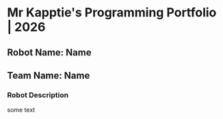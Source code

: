 # Mr Kapptie's Programming Portfolio | 2026

## Robot Name: Name

## Team Name: Name

### Robot Description
some text
